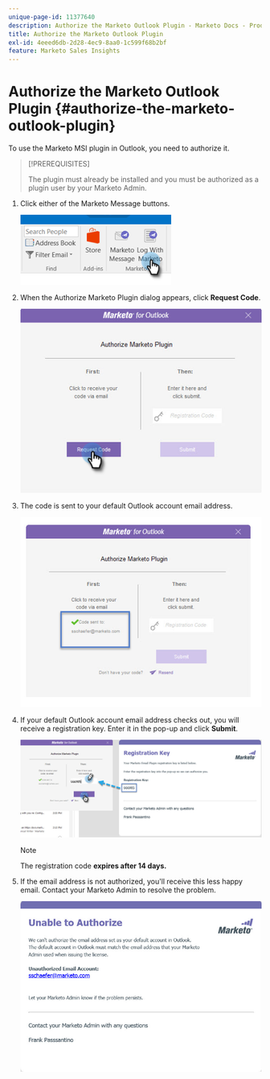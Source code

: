 ```yaml
---
unique-page-id: 11377640
description: Authorize the Marketo Outlook Plugin - Marketo Docs - Product Documentation
title: Authorize the Marketo Outlook Plugin
exl-id: 4eeed6db-2d28-4ec9-8aa0-1c599f68b2bf
feature: Marketo Sales Insights
---
```

# Authorize the Marketo Outlook Plugin {#authorize-the-marketo-outlook-plugin}

To use the Marketo MSI plugin in Outlook, you need to authorize it.

>[!PREREQUISITES]
>
>The plugin must already be installed and you must be authorized as a plugin user by your Marketo Admin.

1. Click either of the Marketo Message buttons.

   ![](assets/image2016-8-24-16-3a4-3a28.png)

1. When the Authorize Marketo Plugin dialog appears, click **Request Code**.

   ![](assets/image2016-8-24-16-3a6-3a51.png)

1. The code is sent to your default Outlook account email address.

   ![](assets/image2016-8-24-16-3a8-3a36.png)

1. If your default Outlook account email address checks out, you will receive a registration key. Enter it in the pop-up and click **Submit**.

   ![](assets/image2016-8-24-16-3a12-3a48.png)

   >[!NOTE]
   >
   >The registration code **expires after 14 days.**

1. If the email address is not authorized, you'll receive this less happy email. Contact your Marketo Admin to resolve the problem.

   ![](assets/image2016-8-24-16-3a25-3a27.png)
